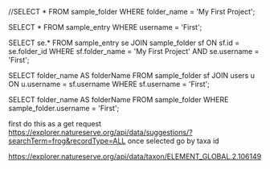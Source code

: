 //SELECT * FROM sample_folder WHERE folder_name = 'My First Project';

SELECT * FROM sample_entry WHERE username = 'First';

SELECT se.*
FROM sample_entry se
JOIN sample_folder sf ON sf.id = se.folder_id
WHERE sf.folder_name = 'My First Project' AND se.username = 'First';

SELECT folder_name AS folderName
FROM sample_folder sf
JOIN users u ON u.username = sf.username
WHERE sf.username = 'First';

SELECT folder_name AS folderName
FROM sample_folder 
WHERE sample_folder.username = 'First';

first do this as a get request 
https://explorer.natureserve.org/api/data/suggestions/?searchTerm=frog&recordType=ALL
once selected go by taxa id

https://explorer.natureserve.org/api/data/taxon/ELEMENT_GLOBAL.2.106149